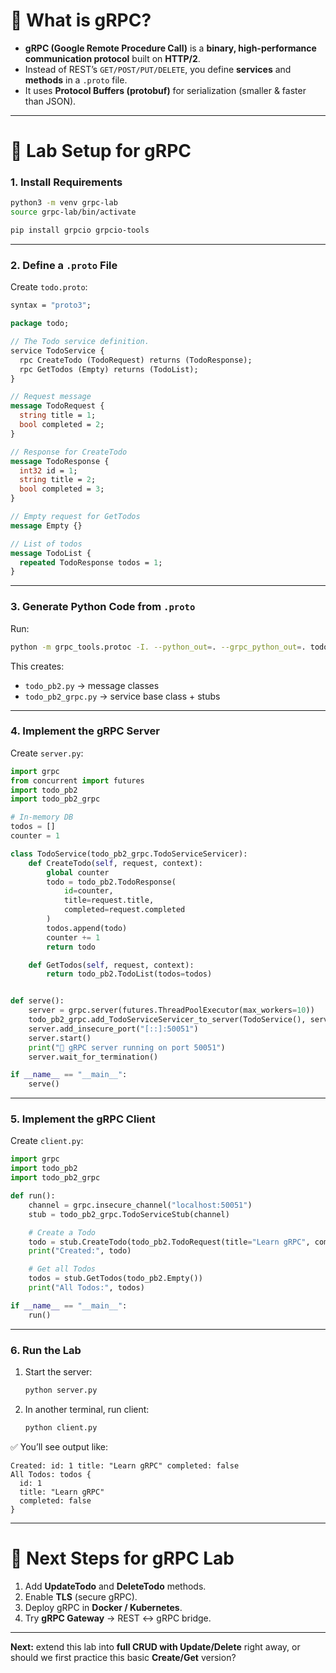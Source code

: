 # 🔹 What is gRPC?

* **gRPC (Google Remote Procedure Call)** is a **binary, high-performance communication protocol** built on **HTTP/2**.
* Instead of REST’s `GET/POST/PUT/DELETE`, you define **services** and **methods** in a `.proto` file.
* It uses **Protocol Buffers (protobuf)** for serialization (smaller & faster than JSON).

---

# 🔹 Lab Setup for gRPC

### **1. Install Requirements**

```bash
python3 -m venv grpc-lab
source grpc-lab/bin/activate

pip install grpcio grpcio-tools
```

---

### **2. Define a `.proto` File**

Create `todo.proto`:

```proto
syntax = "proto3";

package todo;

// The Todo service definition.
service TodoService {
  rpc CreateTodo (TodoRequest) returns (TodoResponse);
  rpc GetTodos (Empty) returns (TodoList);
}

// Request message
message TodoRequest {
  string title = 1;
  bool completed = 2;
}

// Response for CreateTodo
message TodoResponse {
  int32 id = 1;
  string title = 2;
  bool completed = 3;
}

// Empty request for GetTodos
message Empty {}

// List of todos
message TodoList {
  repeated TodoResponse todos = 1;
}
```

---

### **3. Generate Python Code from `.proto`**

Run:

```bash
python -m grpc_tools.protoc -I. --python_out=. --grpc_python_out=. todo.proto
```

This creates:

* `todo_pb2.py` → message classes
* `todo_pb2_grpc.py` → service base class + stubs

---

### **4. Implement the gRPC Server**

Create `server.py`:

```python
import grpc
from concurrent import futures
import todo_pb2
import todo_pb2_grpc

# In-memory DB
todos = []
counter = 1

class TodoService(todo_pb2_grpc.TodoServiceServicer):
    def CreateTodo(self, request, context):
        global counter
        todo = todo_pb2.TodoResponse(
            id=counter,
            title=request.title,
            completed=request.completed
        )
        todos.append(todo)
        counter += 1
        return todo

    def GetTodos(self, request, context):
        return todo_pb2.TodoList(todos=todos)


def serve():
    server = grpc.server(futures.ThreadPoolExecutor(max_workers=10))
    todo_pb2_grpc.add_TodoServiceServicer_to_server(TodoService(), server)
    server.add_insecure_port("[::]:50051")
    server.start()
    print("🚀 gRPC server running on port 50051")
    server.wait_for_termination()

if __name__ == "__main__":
    serve()
```

---

### **5. Implement the gRPC Client**

Create `client.py`:

```python
import grpc
import todo_pb2
import todo_pb2_grpc

def run():
    channel = grpc.insecure_channel("localhost:50051")
    stub = todo_pb2_grpc.TodoServiceStub(channel)

    # Create a Todo
    todo = stub.CreateTodo(todo_pb2.TodoRequest(title="Learn gRPC", completed=False))
    print("Created:", todo)

    # Get all Todos
    todos = stub.GetTodos(todo_pb2.Empty())
    print("All Todos:", todos)

if __name__ == "__main__":
    run()
```

---

### **6. Run the Lab**

1. Start the server:

   ```bash
   python server.py
   ```
2. In another terminal, run client:

   ```bash
   python client.py
   ```

✅ You’ll see output like:

```
Created: id: 1 title: "Learn gRPC" completed: false
All Todos: todos {
  id: 1
  title: "Learn gRPC"
  completed: false
}
```

---

# 🔹 Next Steps for gRPC Lab

1. Add **UpdateTodo** and **DeleteTodo** methods.
2. Enable **TLS** (secure gRPC).
3. Deploy gRPC in **Docker / Kubernetes**.
4. Try **gRPC Gateway** → REST ↔ gRPC bridge.

---

**Next:** extend this lab into **full CRUD with Update/Delete** right away, or should we first practice this basic **Create/Get** version?
